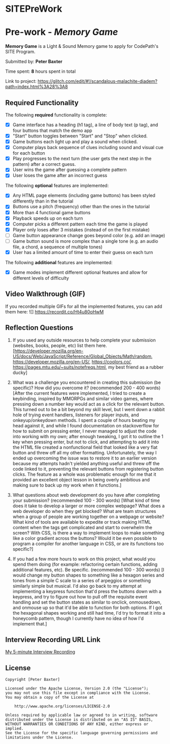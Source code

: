 # SITEPreWork
# Pre-work - *Memory Game*

**Memory Game** is a Light & Sound Memory game to apply for CodePath's SITE Program. 

Submitted by: **Peter Baxter**

Time spent: **8** hours spent in total

Link to project: https://glitch.com/edit/#!/scandalous-malachite-diadem?path=index.html%3A28%3A8

## Required Functionality

The following **required** functionality is complete:

* [x] Game interface has a heading (h1 tag), a line of body text (p tag), and four buttons that match the demo app
* [x] "Start" button toggles between "Start" and "Stop" when clicked. 
* [x] Game buttons each light up and play a sound when clicked. 
* [x] Computer plays back sequence of clues including sound and visual cue for each button
* [x] Play progresses to the next turn (the user gets the next step in the pattern) after a correct guess. 
* [x] User wins the game after guessing a complete pattern
* [x] User loses the game after an incorrect guess

The following **optional** features are implemented:

* [x] Any HTML page elements (including game buttons) has been styled differently than in the tutorial
* [x] Buttons use a pitch (frequency) other than the ones in the tutorial
* [x] More than 4 functional game buttons
* [x] Playback speeds up on each turn
* [x] Computer picks a different pattern each time the game is played
* [x] Player only loses after 3 mistakes (instead of on the first mistake)
* [ ] Game button appearance change goes beyond color (e.g. add an image)
* [ ] Game button sound is more complex than a single tone (e.g. an audio file, a chord, a sequence of multiple tones)
* [x] User has a limited amount of time to enter their guess on each turn

The following **additional** features are implemented:

- [x] Game modes implement different optional features and allow for different levels of difficulty

## Video Walkthrough (GIF)

If you recorded multiple GIFs for all the implemented features, you can add them here:
![] https://recordit.co/Ht4u80oHwM

## Reflection Questions
1. If you used any outside resources to help complete your submission (websites, books, people, etc) list them here. 
[https://developer.mozilla.org/en-US/docs/Web/JavaScript/Reference/Global_Objects/Math/random, https://developer.mozilla.org/en-US/, https://coolors.co/, https://pages.mtu.edu/~suits/notefreqs.html, my best friend as a rubber ducky]

2. What was a challenge you encountered in creating this submission (be specific)? How did you overcome it? (recommended 200 - 400 words) 
[After the current features were implemented, I tried to create a keybinding, inspired by MMORPGs and similar video games, where pressing down a number key would act as a click for the relevant button. This turned out to be a bit beyond my skill level, but I went down a rabbit hole of trying event handlers, listeners for player inputs, and onkeyup/onkeydown methods. I spent a couple of hours beating my head against it, and while I found documentation on stackoverflow for how to submit on pressing enter, I never managed to adjust the code into working with my own; after enough tweaking, I got it to outline the 1 key when pressing enter, but not to click, and attempting to add it into the HTML file created a nonfunctional field that looked like a very flat button and threw off all my other formatting. Unfortunately, the way I ended up overcoming the issue was to restore it to an earlier version because my attempts hadn't yielded anything useful and threw off the code linked to it, preventing the relevant buttons from registering button clicks. The feature as a whole was problematic enough for me that it provided an excellent object lesson in being overly ambitious and making sure to back up my work when it functions.]

3. What questions about web development do you have after completing your submission? (recommended 100 - 300 words) 
[What kind of time does it take to develop a larger or more complex webpage? What does a web developer do when they get blocked? What are team structures when a group of people are working together on a webpage or website? What kind of tools are available to expedite or track making HTML content when the tags get complicated and start to overwhelm the screen? With CSS, is there a way to implement loops to make something like a color gradient across the buttons? Would it be even possible to program a compiler for another language in CSS, or are its functions too specific?]

4. If you had a few more hours to work on this project, what would you spend them doing (for example: refactoring certain functions, adding additional features, etc). Be specific. (recommended 100 - 300 words) 
[I would change my button shapes to something like a hexagon series and tones from a simple C scale to a series of arpeggios or something similarly simple but musical. I'd also go back to my attempt at implementing a keypress function that'd press the buttons down with a keypress, and try to figure out how to pull off the requisite event handling and set the button states as similar to onclick, onmousedown, and onmouse up so that it'd be able to function for both options. If I got the hexagonal shapes working and still had time, I'd try to format it into a honeycomb pattern, though I currently have no idea of how I'd implement that.]



## Interview Recording URL Link

[My 5-minute Interview Recording](your-link-here)


## License

    Copyright [Peter Baxter]

    Licensed under the Apache License, Version 2.0 (the "License");
    you may not use this file except in compliance with the License.
    You may obtain a copy of the License at

        http://www.apache.org/licenses/LICENSE-2.0

    Unless required by applicable law or agreed to in writing, software
    distributed under the License is distributed on an "AS IS" BASIS,
    WITHOUT WARRANTIES OR CONDITIONS OF ANY KIND, either express or implied.
    See the License for the specific language governing permissions and
    limitations under the License.
